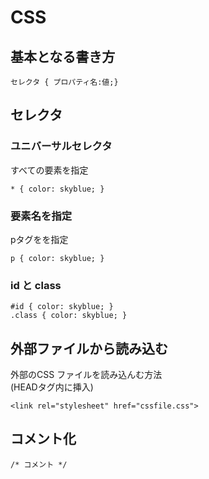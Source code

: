 # CSS
## 基本となる書き方
```
セレクタ { プロパティ名:値;}
```
## セレクタ
### ユニバーサルセレクタ  
すべての要素を指定
```
* { color: skyblue; }
```
### 要素名を指定
pタグをを指定
```
p { color: skyblue; }
```
### id と class
```
#id { color: skyblue; }
.class { color: skyblue; }
```

## 外部ファイルから読み込む
外部のCSS ファイルを読み込んむ方法  
(HEADタグ内に挿入)
```
<link rel="stylesheet" href="cssfile.css">
```

## コメント化

```
/* コメント */
```
